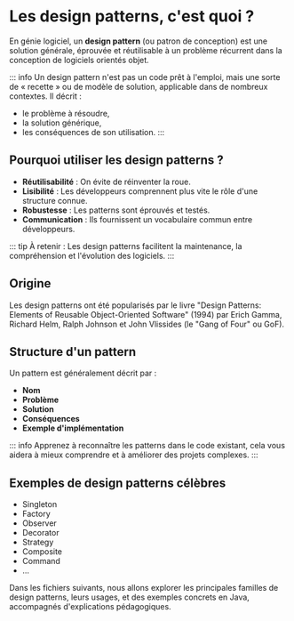 # Les design patterns, c'est quoi ?

En génie logiciel, un **design pattern** (ou patron de conception) est une solution générale, éprouvée et réutilisable à un problème récurrent dans la conception de logiciels orientés objet.

::: info
Un design pattern n'est pas un code prêt à l'emploi, mais une sorte de « recette » ou de modèle de solution, applicable dans de nombreux contextes. Il décrit :
- le problème à résoudre,
- la solution générique,
- les conséquences de son utilisation.
:::

## Pourquoi utiliser les design patterns ?
- **Réutilisabilité** : On évite de réinventer la roue.
- **Lisibilité** : Les développeurs comprennent plus vite le rôle d'une structure connue.
- **Robustesse** : Les patterns sont éprouvés et testés.
- **Communication** : Ils fournissent un vocabulaire commun entre développeurs.

::: tip
À retenir : Les design patterns facilitent la maintenance, la compréhension et l'évolution des logiciels.
:::

## Origine
Les design patterns ont été popularisés par le livre "Design Patterns: Elements of Reusable Object-Oriented Software" (1994) par Erich Gamma, Richard Helm, Ralph Johnson et John Vlissides (le "Gang of Four" ou GoF).

## Structure d'un pattern
Un pattern est généralement décrit par :
- **Nom**
- **Problème**
- **Solution**
- **Conséquences**
- **Exemple d'implémentation**

::: info
Apprenez à reconnaître les patterns dans le code existant, cela vous aidera à mieux comprendre et à améliorer des projets complexes.
:::

## Exemples de design patterns célèbres
- Singleton
- Factory
- Observer
- Decorator
- Strategy
- Composite
- Command
- ...

Dans les fichiers suivants, nous allons explorer les principales familles de design patterns, leurs usages, et des exemples concrets en Java, accompagnés d'explications pédagogiques.
